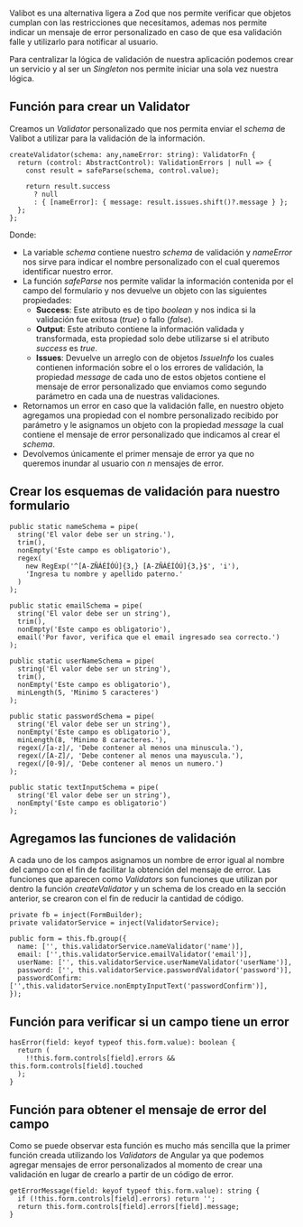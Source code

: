 Valibot es una alternativa ligera a Zod que nos permite verificar que objetos cumplan con las restricciones que necesitamos, ademas nos permite indicar un mensaje de error personalizado en caso de que esa validación falle y utilizarlo para notificar al usuario.

Para centralizar la lógica de validación de nuestra aplicación podemos crear un servicio y al ser un *Singleton* nos permite iniciar una sola vez nuestra lógica.
## Función para crear un Validator

Creamos un *Validator* personalizado que nos permita enviar el *schema* de Valibot a utilizar para la validación de la información.

```
createValidator(schema: any,nameError: string): ValidatorFn {
  return (control: AbstractControl): ValidationErrors | null => {
    const result = safeParse(schema, control.value);

    return result.success
      ? null
      : { [nameError]: { message: result.issues.shift()?.message } };
  };
};
```

Donde:

- La variable *schema* contiene nuestro *schema* de validación y *nameError* nos sirve para indicar el nombre personalizado con el cual queremos identificar nuestro error.
- La función *safeParse* nos permite validar la información contenida por el campo del formulario y nos devuelve un objeto con las siguientes propiedades:
	- **Success**: Este atributo es de tipo *boolean* y nos indica si la validación fue exitosa (*true*) o fallo (*false*).
	- **Output**: Este atributo contiene la información validada y transformada, esta propiedad solo debe utilizarse si el atributo *success* es *true*.
	- **Issues**: Devuelve un arreglo con de objetos *IssueInfo* los cuales contienen información sobre el o los errores de validación, la propiedad *message* de cada uno de estos objetos contiene el mensaje de error personalizado que enviamos como segundo parámetro en cada una de nuestras validaciones.
- Retornamos un error en caso que la validación falle, en nuestro objeto agregamos una propiedad con el nombre personalizado recibido por parámetro y le asignamos un objeto con la propiedad *message* la cual contiene el mensaje de error personalizado que indicamos al crear el *schema*.
- Devolvemos únicamente el primer mensaje de error ya que no queremos inundar al usuario con *n* mensajes de error.
## Crear los esquemas de validación para nuestro formulario

```
public static nameSchema = pipe(
  string('El valor debe ser un string.'),
  trim(),
  nonEmpty('Este campo es obligatorio'),
  regex(
    new RegExp('^[A-ZÑÁÉÍÓÚ]{3,} [A-ZÑÁÉÍÓÚ]{3,}$', 'i'),
    'Ingresa tu nombre y apellido paterno.'
  )
);

public static emailSchema = pipe(
  string('El valor debe ser un string'),
  trim(),
  nonEmpty('Este campo es obligatorio'),
  email('Por favor, verifica que el email ingresado sea correcto.')
);

public static userNameSchema = pipe(
  string('El valor debe ser un string'),
  trim(),
  nonEmpty('Este campo es obligatorio'),
  minLength(5, 'Minimo 5 caracteres')
);

public static passwordSchema = pipe(
  string('El valor debe ser un string'),
  nonEmpty('Este campo es obligatorio'),
  minLength(8, 'Minimo 8 caracteres.'),
  regex(/[a-z]/, 'Debe contener al menos una minuscula.'),
  regex(/[A-Z]/, 'Debe contener al menos una mayuscula.'),
  regex(/[0-9]/, 'Debe contener al menos un numero.')
);

public static textInputSchema = pipe(
  string('El valor debe ser un string'),
  nonEmpty('Este campo es obligatorio')
);
```
## Agregamos las funciones de validación

A cada uno de los campos asignamos un nombre de error igual al nombre del campo con el fin de facilitar la obtención del mensaje de error. Las funciones que aparecen como *Validators* son funciones que utilizan por dentro la función *createValidator* y un schema de los creado en la sección anterior, se crearon con el fin de reducir la cantidad de código.

```
private fb = inject(FormBuilder);
private validatorService = inject(ValidatorService);

public form = this.fb.group({
  name: ['', this.validatorService.nameValidator('name')],
  email: ['',this.validatorService.emailValidator('email')],
  userName: ['', this.validatorService.userNameValidator('userName')],
  password: ['', this.validatorService.passwordValidator('password')],
  passwordConfirm: ['',this.validatorService.nonEmptyInputText('passwordConfirm')],
});
```
## Función para verificar si un campo tiene un error

```
hasError(field: keyof typeof this.form.value): boolean {
  return (
    !!this.form.controls[field].errors && this.form.controls[field].touched
  );
}
```
## Función para obtener el mensaje de error del campo

Como se puede observar esta función es mucho más sencilla que la primer función creada utilizando los *Validators* de Angular ya que podemos agregar mensajes de error personalizados al momento de crear una validación en lugar de crearlo a partir de un código de error.

```
getErrorMessage(field: keyof typeof this.form.value): string {
  if (!this.form.controls[field].errors) return '';
  return this.form.controls[field].errors[field].message;
}
```